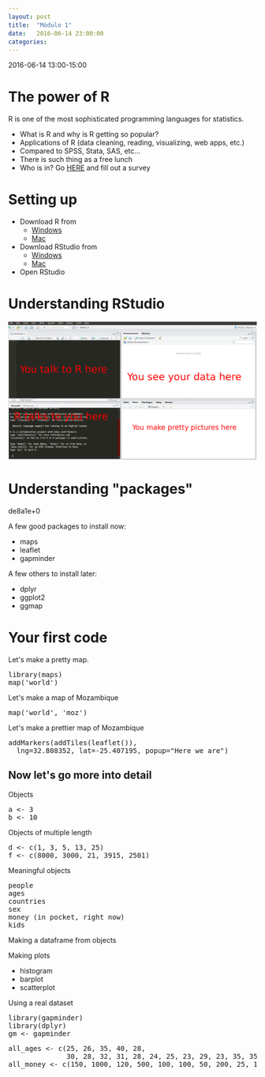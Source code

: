 ```yaml
---
layout: post
title:  "Módulo 1"
date:   2016-06-14 23:00:00
categories: 
---
```


2016-06-14 13:00-15:00

# The power of R

R is one of the most sophisticated programming languages for statistics.

- What is R and why is R getting so popular?
- Applications of R (data cleaning, reading, visualizing, web apps, etc.)
- Compared to SPSS, Stata, SAS, etc...
- There is such thing as a free lunch
- Who is in? Go [HERE](http://goo.gl/forms/PfAncjOa11uMePO53) and fill out a survey

# Setting up 

- Download R from 
    - [Windows](https://cran.r-project.org/bin/windows/base/)
    - [Mac](https://cran.r-project.org/bin/macosx/)
- Download RStudio from
    - [Windows](https://download1.rstudio.org/RStudio-0.99.902.exe)
    - [Mac](https://download1.rstudio.org/RStudio-0.99.902.dmg)
- Open RStudio

# Understanding RStudio

![GitHub Logo](/images/rstudio.png)

# Understanding "packages"

de8a1e+0

A few good packages to install now:

- maps
- leaflet
- gapminder

A few others to install later:

- dplyr
- ggplot2
- ggmap

# Your first code

Let's make a pretty map.

<pre>
library(maps)
map('world')
</pre>

Let's make a map of Mozambique

<pre>
map('world', 'moz')
</pre>

Let's make a prettier map of Mozambique

<pre>
addMarkers(addTiles(leaflet()),
  lng=32.808352, lat=-25.407195, popup="Here we are")
</pre>

## Now let's go more into detail

Objects

<pre>
a <- 3
b <- 10
</pre>

Objects of multiple length

<pre>
d <- c(1, 3, 5, 13, 25)
f <- c(8000, 3000, 21, 3915, 2501)
</pre>

Meaningful objects

<pre>
people
ages
countries
sex
money (in pocket, right now)
kids
</pre>

Making a dataframe from objects

Making plots

- histogram
- barplot
- scatterplot

Using a real dataset

<pre>
library(gapminder)
library(dplyr)
gm <- gapminder
</pre>

<pre>
all_ages <- c(25, 26, 35, 40, 28,
              30, 28, 32, 31, 28, 24, 25, 23, 29, 23, 35, 35, 28, 35, 34, 27, 34, 30, 35)
all_money <- c(150, 1000, 120, 500, 100, 100, 50, 200, 25, 100, 2000, 100, 300, 500, 95, 100, 0, 90, 900, 16, 200, 50, 1000, 100)

</pre>